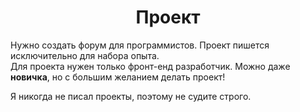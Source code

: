<h1 style='text-align: center'>Проект</h1>

Нужно создать форум для программистов. Проект пишется исключительно для набора опыта. <br>
Для проекта нужен только фронт-енд разработчик. Можно даже <strong>новичка</strong>, но с большим желанием делать проект!

Я никогда не писал проекты, поэтому не судите строго.
